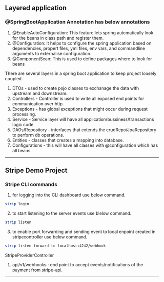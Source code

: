 ## Layered application ##
### @SpringBootApplication Annotation has below annotations ###
1. @EnableAutoConfiguration:
	This feature lets spring automatically look for the beans in class path and register them. 
2. @Configuration:
	It helps to configure the spring application based on dependencies, propert files, yml files, env vars, 
	and commandline arguments to externalise configuration.
3. @ComponentScan:
	This is used to define packages where to look for beans 

There are several layers in a spring boot application to keep project loosely coupled. 
1. DTOs - used to create pojo classes to exchanage the data with upstream and downstream. 
2. Controllers - Controller is used to write all exposed end points for communication over http. 
3. Exceptions - has global exceptions that might occur during request processing. 
3. Service - Service layer will have all application/bussiness/transactions logic code 
4. DAOs/Repository - interfaces that extends the crudRepo/JpaRepository to perform db operations. 
5. Entities - classes that creates a mapping into database. 
6. Configurations - this will have all classes with @configuration which has all beans 
---

## Stripe Demo Project ##
### Stripe CLI commands ###
1. for logging into the CLI dashboard use below command. 
```bash
strip login
```

2. to start listening to the server events use blelow command. 
```bash
strip listen
```

3. to enable port forwarding and sending event to local enpoint created in stripecontroller use below command.
```bash
strip listen forward-to localhost:4242/webhook
```

StripeProviderController
1. api/v1/webhooks : end point to accept events/notifications of the payment from stripe-api. 
---
